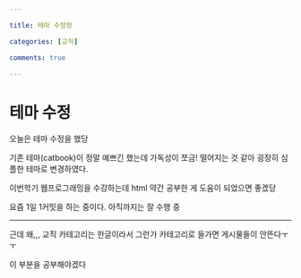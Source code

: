 ```yaml
---

title: 테마 수정정

categories: [교직]

comments: true

---
```


# 테마 수정

오늘은 테마 수정을 했당

기존 테마(catbook)이 정말 예쁘긴 했는데 가독성이 쪼금! 떨어지는 것 같아 굉장히 심플한 테마로 변경하였다.

이번학기 웹프로그래밍을 수강하는데 html 약간 공부한 게 도움이 되었으면 좋겠당

요즘 1일 1커밋을 하는 중이다. 아직까지는 잘 수행 중

- - -
근데 왜,,, 교직 카테고리는 한글이라서 그런가 카테고리로 들가면 게시물들이 안뜬다ㅜㅜ

이 부분을 공부해야겠다